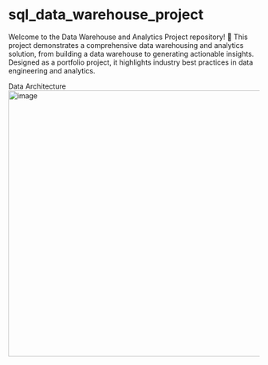 # sql_data_warehouse_project

Welcome to the Data Warehouse and Analytics Project repository! 🚀
This project demonstrates a comprehensive data warehousing and analytics solution, from building a data warehouse to generating actionable insights. Designed as a portfolio project, it highlights industry best practices in data engineering and analytics.

Data Architecture
<img width="1022" height="533" alt="image" src="https://github.com/user-attachments/assets/a2bb55af-f545-43a6-85d9-40debfdaafa4" />

